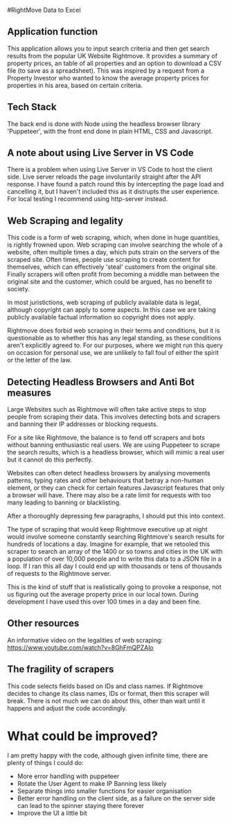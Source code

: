#RightMove Data to Excel

## Application function

This application allows you to input search criteria and then get search results from the popular UK Website Rightmove. It provides a summary of property prices, an table of all properties and an option to download a CSV file (to save as a spreadsheet). This was inspired by a request from a Property Investor who wanted to know the average property prices for properties in his area, based on certain criteria. 

## Tech Stack

The back end is done with Node using the headless browser library 'Puppeteer', with the front end done in plain HTML, CSS and Javascript. 

## A note about using Live Server in VS Code

There is a problem when using Live Server in VS Code to host the client side. Live server reloads the page involuntarily straight after the API response. I have found a patch round this by intercepting the page load and cancelling it, but I haven't included this as it distrupts the user experience. For local testing I recommend using http-server instead.

## Web Scraping and legality

This code is a form of web scraping, which, when done in huge quantities, is rightly frowned upon. Web scraping can involve searching the whole of a website, often multiple times a day, which puts strain on the servers of the scraped site. Often times, people use scraping to create content for themselves, which can effectively 'steal' customers from the original site. Finally scrapers will often profit from becoming a middle man between the original site and the customer, which could be argued, has no benefit to society. 

In most juristictions, web scraping of publicly available data is legal, although copyright can apply to some aspects. In this case we are taking publicly available factual information so copyright does not apply.

Rightmove does forbid web scraping in their terms and conditions, but it is questionable as to whether this has any legal standing, as these conditions aren't explicitly agreed to. For our purposes, where we might run this query on occasion for personal use, we are unlikely to fall foul of either the spirit or the letter of the law.

## Detecting Headless Browsers and Anti Bot measures

Large Websites such as Rightmove will often take active steps to stop people from scraping their data. This involves detecting bots and scrapers and banning their IP addresses or blocking requests. 

For a site like Rightmove, the balance is to fend off scrapers and bots without banning enthusiastic real users. We are using Puppeteer to scrape the search results, which is a headless browser, which will mimic a real user but it cannot do this perfectly.

Websites can often detect headless browsers by analysing movements patterns, typing rates and other behaviours that betray a non-human element, or they can check for certain features Javascript features that only a browser will have. There may also be a rate limit for requests with too many leading to banning or blacklisting. 

After a thoroughly depressing few paragraphs, I should put this into context. 

The type of scraping that would keep Rightmove executive up at night would involve someone constantly searching Rightmove's search results for hundreds of locations a day. Imagine for example, that we retooled this scraper to search an array of the 1400 or so towns and cities in the UK with a population of over 10,000 people and to write this data to a JSON file in a loop. If I ran this all day I could end up with thousands or tens of thousands of requests to the Rightmove server. 

This is the kind of stuff that is realistically going to provoke a response, not us figuring out the average property price in our local town. During development I have used this over 100 times in a day and been fine.

## Other resources

An informative video on the legalities of web scraping: <https://www.youtube.com/watch?v=8GhFmQPZAlo>

## The fragility of scrapers

This code selects fields based on IDs and class names. If Rightmove decides to change its class names, IDs or format, then this scraper will break. There is not much we can do about this, other than wait until it happens and adjust the code accordingly. 

# What could be improved?

I am pretty happy with the code, although given infinite time, there are plenty of things I could do:

- More error handling with puppeteer
- Rotate the User Agent to make IP Banning less likely
- Separate things into smaller functions for easier organisation
- Better error handling on the client side, as a failure on the server side can lead to the spinner staying there forever
- Improve the UI a little bit





